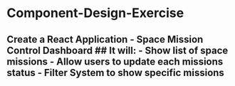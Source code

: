 # Component-Design-Exercise
## Create a React Application - Space Mission Control Dashboard   ## It will: - Show list of space missions - Allow users to update each missions status - Filter System to show specific missions
